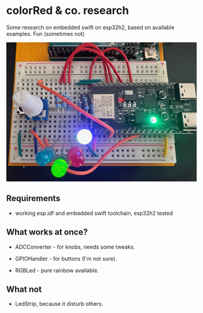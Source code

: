 # colorRed & co. research

Some research on embedded swift on esp32h2, based on available examples. Fun (sometimes not)

![Button, Knob, three colour leds, one RGB led, and Led Strip on Board](image.png)
## Requirements

- working esp.idf and embedded swift toolchain, esp32h2 tested
  
## What works at once?

- ADCConverter - for knobs, needs some tweaks.

- GPIOHandler - for buttons (I'm not sure).

- RGBLed - pure rainbow available.

## What not

- LedStrip, because it disturb others.
